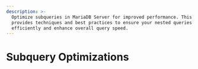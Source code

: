 ```yaml
---
description: >-
  Optimize subqueries in MariaDB Server for improved performance. This section
  provides techniques and best practices to ensure your nested queries execute
  efficiently and enhance overall query speed.
---
```


# Subquery Optimizations

